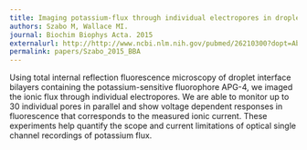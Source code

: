 ```yaml
---
title: Imaging potassium-flux through individual electropores in droplet interface bilayers.
authors: Szabo M, Wallace MI.
journal: Biochim Biophys Acta. 2015
externalurl: http://http://www.ncbi.nlm.nih.gov/pubmed/26210300?dopt=Abstract
permalink: papers/Szabo_2015_BBA
---
```

Using total internal reflection fluorescence microscopy of droplet interface bilayers containing the potassium-sensitive fluorophore APG-4, we imaged the ionic flux through individual electropores. We are able to monitor up to 30 individual pores in parallel and show voltage dependent responses in fluorescence that corresponds to the measured ionic current. These experiments help quantify the scope and current limitations of optical single channel recordings of potassium flux.